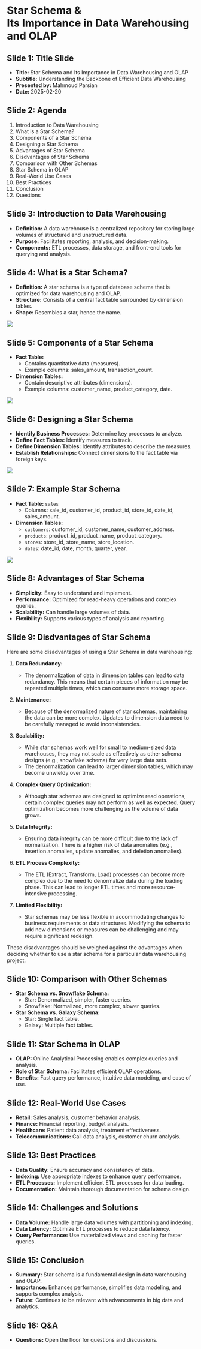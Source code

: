 # Star Schema & <br> Its Importance in Data Warehousing and OLAP

## Slide 1: Title Slide
- **Title:** Star Schema and Its Importance in Data Warehousing and OLAP
- **Subtitle:** Understanding the Backbone of Efficient Data Warehousing
- **Presented by:** Mahmoud Parsian
- **Date:** 2025-02-20

## Slide 2: Agenda
1. Introduction to Data Warehousing
2. What is a Star Schema?
3. Components of a Star Schema
4. Designing a Star Schema
5. Advantages of Star Schema
6. Disdvantages of Star Schema
7. Comparison with Other Schemas
8. Star Schema in OLAP
9. Real-World Use Cases
10. Best Practices
11. Conclusion
12. Questions


## Slide 3: Introduction to Data Warehousing
- **Definition:** A data warehouse is a centralized repository for storing large volumes of structured and unstructured data.
- **Purpose:** Facilitates reporting, analysis, and decision-making.
- **Components:** ETL processes, data storage, and front-end tools for querying and analysis.

## Slide 4: What is a Star Schema?
- **Definition:** A star schema is a type of database schema that is optimized for data warehousing and OLAP.
- **Structure:** Consists of a central fact table surrounded by dimension tables.
- **Shape:** Resembles a star, hence the name.

![](./examples_of_star_schema/star_schema_example_0.png)

## Slide 5: Components of a Star Schema
- **Fact Table:**
  - Contains quantitative data (measures).
  - Example columns: sales_amount, transaction_count.
- **Dimension Tables:**
  - Contain descriptive attributes (dimensions).
  - Example columns: customer_name, product_category, date.

![](./examples_of_star_schema/star_schema_example_1.png)

## Slide 6: Designing a Star Schema
- **Identify Business Processes:** Determine key processes to analyze.
- **Define Fact Tables:** Identify measures to track.
- **Define Dimension Tables:** Identify attributes to describe the measures.
- **Establish Relationships:** Connect dimensions to the fact table via foreign keys.

![](./examples_of_star_schema/star_schema_example_3.png)



## Slide 7: Example Star Schema
- **Fact Table:** `sales`
  - Columns: sale_id, customer_id, product_id, store_id, date_id, sales_amount.
- **Dimension Tables:**
  - `customers`: customer_id, customer_name, customer_address.
  - `products`: product_id, product_name, product_category.
  - `stores`: store_id, store_name, store_location.
  - `dates`: date_id, date, month, quarter, year.

![](./examples_of_star_schema/star_schema_example_4.png)


## Slide 8: Advantages of Star Schema
- **Simplicity:** Easy to understand and implement.
- **Performance:** Optimized for read-heavy operations and complex queries.
- **Scalability:** Can handle large volumes of data.
- **Flexibility:** Supports various types of analysis and reporting.

## Slide 9: Disdvantages of Star Schema

Here are some disadvantages of using a Star Schema in data warehousing:

1. **Data Redundancy:**
   - The denormalization of data in dimension tables can lead to data redundancy. This means that certain pieces of information may be repeated multiple times, which can consume more storage space.

2. **Maintenance:**
   - Because of the denormalized nature of star schemas, maintaining the data can be more complex. Updates to dimension data need to be carefully managed to avoid inconsistencies.

3. **Scalability:**
   - While star schemas work well for small to medium-sized data warehouses, they may not scale as effectively as other schema designs (e.g., snowflake schema) for very large data sets.
   - The denormalization can lead to larger dimension tables, which may become unwieldy over time.

4. **Complex Query Optimization:**
   - Although star schemas are designed to optimize read operations, certain complex queries may not perform as well as expected. Query optimization becomes more challenging as the volume of data grows.

5. **Data Integrity:**
   - Ensuring data integrity can be more difficult due to the lack of normalization. There is a higher risk of data anomalies (e.g., insertion anomalies, update anomalies, and deletion anomalies).

6. **ETL Process Complexity:**
   - The ETL (Extract, Transform, Load) processes can become more complex due to the need to denormalize data during the loading phase. This can lead to longer ETL times and more resource-intensive processing.

7. **Limited Flexibility:**
   - Star schemas may be less flexible in accommodating changes to business requirements or data structures. Modifying the schema to add new dimensions or measures can be challenging and may require significant redesign.

These disadvantages should be weighed against the advantages when deciding whether to use a star schema for a particular data warehousing project.

## Slide 10: Comparison with Other Schemas
- **Star Schema vs. Snowflake Schema:**
  - Star: Denormalized, simpler, faster queries.
  - Snowflake: Normalized, more complex, slower queries.
- **Star Schema vs. Galaxy Schema:**
  - Star: Single fact table.
  - Galaxy: Multiple fact tables.

## Slide 11: Star Schema in OLAP
- **OLAP:** Online Analytical Processing enables complex queries and analysis.
- **Role of Star Schema:** Facilitates efficient OLAP operations.
- **Benefits:** Fast query performance, intuitive data modeling, and ease of use.

## Slide 12: Real-World Use Cases
- **Retail:** Sales analysis, customer behavior analysis.
- **Finance:** Financial reporting, budget analysis.
- **Healthcare:** Patient data analysis, treatment effectiveness.
- **Telecommunications:** Call data analysis, customer churn analysis.

## Slide 13: Best Practices
- **Data Quality:** Ensure accuracy and consistency of data.
- **Indexing:** Use appropriate indexes to enhance query performance.
- **ETL Processes:** Implement efficient ETL processes for data loading.
- **Documentation:** Maintain thorough documentation for schema design.

## Slide 14: Challenges and Solutions
- **Data Volume:** Handle large data volumes with partitioning and indexing.
- **Data Latency:** Optimize ETL processes to reduce data latency.
- **Query Performance:** Use materialized views and caching for faster queries.

## Slide 15: Conclusion
- **Summary:** Star schema is a fundamental design in data warehousing and OLAP.
- **Importance:** Enhances performance, simplifies data modeling, and supports complex analysis.
- **Future:** Continues to be relevant with advancements in big data and analytics.

## Slide 16: Q&A
- **Questions:** Open the floor for questions and discussions.
